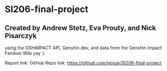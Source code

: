 # SI206-final-project

## Created by Andrew Stetz, Eva Prouty, and Nick Pisarczyk
using the GSHIMPACT API, Genshin.dev, and data from the Genshin Impact Fandom Wiki
yay :)

Report link: 
GitHub Repo link: https://github.com/npisar/SI206-final-project